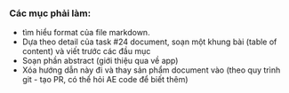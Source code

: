 ### Các mục phải làm: 

+ tìm hiểu format của file markdown.
+ Dựa theo detail của task #24 document, soạn một khung bài (table of content) và viết trước các đầu mục
+ Soạn phần abstract (giới thiệu qua về app)
+ Xóa hướng dẫn này đi và thay sản phẩm document vào (theo quy trình git - tạo PR, có thể hỏi AE code để biết thêm)